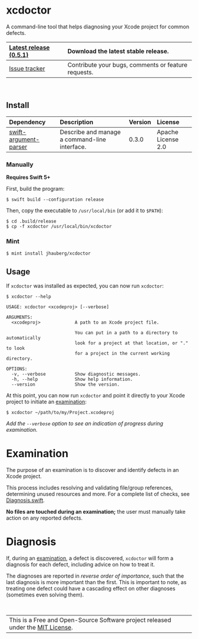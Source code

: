 # xcdoctor

A command-line tool that helps diagnosing your Xcode project for common defects.

| [Latest release (0.5.1)](https://github.com/jhauberg/xcdoctor/releases/tag/0.5.1) | Download the latest stable release.                 |
| :-------------------------------------------------------------------------------- | :-------------------------------------------------- |
| [Issue tracker](https://github.com/jhauberg/xcdoctor/issues)                      | Contribute your bugs, comments or feature requests. |

<br />

## Install

| Dependency                                                              | Description                                   | Version | License            |
| :---------------------------------------------------------------------- | :-------------------------------------------- | :------ | :----------------- |
| [swift-argument-parser](https://github.com/apple/swift-argument-parser) | Describe and manage a command-line interface. | 0.3.0   | Apache License 2.0 |

### Manually

**Requires Swift 5+**

First, build the program:

```shell
$ swift build --configuration release
```

Then, copy the executable to `/usr/local/bin` (or add it to `$PATH`):

```shell
$ cd .build/release
$ cp -f xcdoctor /usr/local/bin/xcdoctor
```

### Mint

```shell
$ mint install jhauberg/xcdoctor
```

## Usage

If `xcdoctor` was installed as expected, you can now run `xcdoctor`:

```shell
$ xcdoctor --help
```
```console
USAGE: xcdoctor <xcodeproj> [--verbose]

ARGUMENTS:
  <xcodeproj>             A path to an Xcode project file.

                          You can put in a path to a directory to automatically
                          look for a project at that location, or "." to look
                          for a project in the current working directory.

OPTIONS:
  -v, --verbose           Show diagnostic messages.
  -h, --help              Show help information.
  --version               Show the version.
```

At this point, you can now run `xcdoctor` and point it directly to your Xcode project to initiate an [examination](#examination):

```shell
$ xcdoctor ~/path/to/my/Project.xcodeproj
```

*Add the `--verbose` option to see an indication of progress during examination.*

# Examination

The purpose of an examination is to discover and identify defects in an Xcode project.

This process includes resolving and validating file/group references, determining unused resources and more. For a complete list of checks, see [Diagnosis.swift](https://github.com/jhauberg/xcdoctor/blob/master/Sources/XCDoctor/Diagnosis.swift#L14-L49).

**No files are touched during an examination;** the user must manually take action on any reported defects.

# Diagnosis

If, during an [examination](#examination), a defect is discovered, `xcdoctor` will form a diagnosis for each defect, including advice on how to treat it.

The diagnoses are reported in _reverse order of importance_, such that the last diagnosis is more important than the first. This is important to note, as treating one defect could have a cascading effect on other diagnoses (sometimes even solving them).

<br />

<table>
  <tr>
    <td>
      This is a Free and Open-Source Software project released under the <a href="LICENSE">MIT License</a>.
    </td>
  </tr>
</table>
